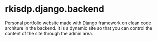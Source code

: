 # rkisdp.django.backend
Personal portfolio website made with Django framework on clean code architure in the backend. It is a dynamic site so that you can control the content of the site through the admin area.
